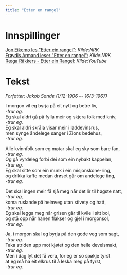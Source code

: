 ```yaml
---
title: "Etter en rangel"
---
```


# Innspillinger

[Jon Eikemo les "Etter ein rangel":](http://www.nrk.no/lyd/jon_eikemo_les_etter_ein_rangel/221DD8B02413B1AC/emne/Dikt/) _Kilde:NRK_  
[Frøydis Armand leser "Etter en rangel":](http://www.nrk.no/lyd/etter_en_rangel/78D7A615923D2201/emne/Jakob%20Sande/) _Kilde:NRK_  
[Ræga Råkkers - Etter ein Rangel:](http://www.youtube.com/watch?v=B5VGWAkkQ4o) _Kilde:YouTube_  

# Tekst

_Forfatter: Jakob Sande (1/12-1906 –- 16/3-1967)_  

I morgon vil eg byrja på eit nytt og betre liv,  
_-trur eg._  
Eg skal aldri gå på fylla meir og skjera folk med kniv,  
_-trur eg._  
Eg skal aldri skråla visar meir i laddevinsrus,  
men synge åndelege sanger i Zions bedehus,  
_-trur eg._  


Alle kvinnfolk som eg møtar skal eg sky som bare fan,  
_-trur eg._  
Og gå vyrdeleg forbi dei som ein nybakt kappelan,  
_-trur eg._  
Eg skal sitte som ein munk i ein misjonskone-ring,  
og drikka kaffe medan drøset går om andelege ting,  
_-trur eg._  

Det skal ingen meir få sjå meg når det lir til høgste natt,   
_-trur eg,_  
koma ruslande på heimveg utan stivety og hatt,   
_-trur eg._  
Eg skal legga meg når grisen går til kvile i sitt bol,  
og stå opp når hanen flakser og gjel i morgonsol,  
_-trur eg._  

Ja, i morgon skal eg byrja på den gode veg som sagt,   
_-trur eg._   
Taka striden upp mot kjøtet og den heile develsmakt,   
_-trur eg._  
Men i dag lyt det få vera, for eg er so spøkje tyrst  
at eg må ha eit ølkrus til å leska meg på fyrst,  
_-trur eg._  